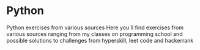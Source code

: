 # Python
Python exercises from various sources
Here you´ll find exercises from various sources
ranging from my classes on programming school
and possible solutions to challenges from hyperskill, leet code and hackerrank
